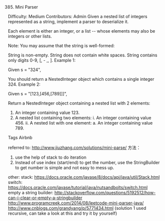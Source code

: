 385. Mini Parser

Difficulty: Medium
Contributors: Admin
Given a nested list of integers represented as a string, implement a parser to deserialize it.

Each element is either an integer, or a list -- whose elements may also be integers or other lists.

Note: You may assume that the string is well-formed:

String is non-empty.
String does not contain white spaces.
String contains only digits 0-9, [, - ,, ].
Example 1:

Given s = "324",

You should return a NestedInteger object which contains a single integer 324.
Example 2:

Given s = "[123,[456,[789]]]",

Return a NestedInteger object containing a nested list with 2 elements:

1. An integer containing value 123.
2. A nested list containing two elements:
    i.  An integer containing value 456.
    ii. A nested list with one element:
         a. An integer containing value 789.

Tags Airbnb

referred to: http://www.jiuzhang.com/solutions/mini-parse/
方法：
1. use the help of stack to  do iteration
2. Instead of use index (start/end) to get the number, use the StringBuilder to get number is simple and not easy to mess up.

other:
stack: https://docs.oracle.com/javase/8/docs/api/java/util/Stack.html
switch: https://docs.oracle.com/javase/tutorial/java/nutsandbolts/switch.html
empty a string builder: http://stackoverflow.com/questions/5192512/how-can-i-clear-or-empty-a-stringbuilder
http://www.programcreek.com/2014/08/leetcode-mini-parser-java/
http://www.cnblogs.com/grandyang/p/5771434.html (solution 1 used recursive, can take a look at this and try it by yourself)
